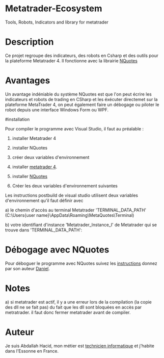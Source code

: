# Metatrader-Ecosystem
Tools, Robots, Indicators and library for metatrader

# Description
Ce projet regroupe des indicateurs, des robots en Csharp et des outils pour la plateforme Metatrader 4. 
Il fonctionne avec la librairie [NQuotes](http://www.nquotes.net)

# Avantages
Un avantage indéniable du système NQuotes est que l'on peut écrire les indicateurs et robots de trading en CSharp et les éxécuter directemet sur la plateforme MetaTrader 4, on peut également faire un débogage ou piloter le robot depuis une 
interface Windows Form ou WPF. 


#installation

Pour compiler le programme avec Visual Studio, il faut au préalable :

1) installer Metatrader 4
2) installer NQuotes
3) créer deux variables d'environnement

1) installer [metatrader 4](http://www.metatrader4.com/).

2) installer [NQuotes](http://www.nquotes.net/installation)  

3) Créer les deux variables d'environnement suivantes 

  Les instructions postbuild de visual studio utilisent deux variables d'environnement qu'il faut définir avec 
  
   a) le chemin d'accès au terminal Metatrader 'TERMINAL_DATA_PATH' (C:\Users\{user name}\AppData\Roaming\MetaQuotes\Terminal\)
   
   b) votre identifiant d'instance 'Metatrader_Instance_I' de Metatrader qui se trouve dans 'TERMINAL_DATA_PATH':

# Débogage avec NQuotes

  Pour déboguer le programme avec NQuotes suivez les [instructions](http://www.nquotes.net/expert-creation-tutorial) donnez par son auteur [Daniel](support2@nquotes.net ). 

# Notes
  
  a) si metatrader est actif, il y a une erreur lors de la compilation (la copie des dll ne se fait pas) du fait que les dll sont bloquées en accès par metratrader.  il faut donc fermer metatrader avant de compiler.

  
# Auteur
Je suis Abdallah Hacid, mon métier est [technicien informatique](http://www.dpaninfor.ovh) et j'habite dans l'Essonne en France.
